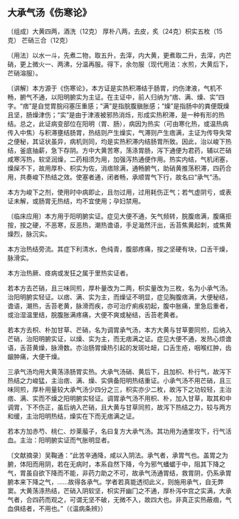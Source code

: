 ## 大承气汤《伤寒论》

〔组成〕大黄四两，酒洗（12克） 厚朴八两，去皮，炙（24克）枳实五枚（15克） 芒硝三合（12克）

〔用法〕以水一斗，先煮二物，取五升，去滓，内大黄，更煮取二升，去滓，内芒硝，更上微火一、两沸，分温再服。得下，余勿服（现代用法：水煎，大黄后下，芒硝溶服）。

〔讲解〕本方源于《伤寒论》，本方证是实热积滞结于肠胃，灼伤津液，气机不畅，腑气不通，以阳明腑实为主证。在主证中，前人归纳为“痞、满、燥、实”四字。“痞”是自觉胃脘闷塞压重感；“满”是指脘腹䐜胀感；“燥”是指肠中的粪便既燥且坚，肠燥津伤；“实”是由于津液被邪热消烁，形成实热积滞，是一种有形的热结。总之，此证病变部位在阳明（胃、肠），病因为热实（可由寒化热，或温热病传入中焦）与积滞壅结肠胃，热结则产生燥实，气滞则产生痞满，主证为传导失常之便秘，其证状虽异，病机则同，均是实热积滞内结肠胃所致。因此，治以峻下热结，釜底抽薪，急下存阴。方中大黄苦寒，荡涤胃肠，泻下通便为君药，辅以芒硝咸寒泻热，软坚润燥，二药相须为用，加强泻热通便作用。热实内结，气机闭塞，燥屎不下，故用厚朴、枳实为佐，消痞除满，通畅腑气，助硝黄推荡积滞，四药合用，共奏峻下热结之效。使塞者通，闭者畅，承顺胃气下行，故名曰“承气”汤。

本方为峻下之剂，使用时中病即止，且勿过用，过用耗伤正气；若气虚阴亏，或表证未解，或肠胃无热结，均不宜使用；孕妇禁用。

〔临床应用〕本方用于阳明腑实证。症见大便不通，矢气频转，脘腹痞满，腹痛拒按，按之硬，不恶寒，反恶热，潮热谵语，手足濈然汗出，舌苔焦黄起刺，或焦黄燥烈，脉沉实。

本方治热结旁流。其症下利清水，色纯青，腹部疼痛，按之坚硬有块，口舌干燥，脉滑实。

本方治热厥、痉病或发狂之属于里热实证者。

若本方去芒硝，且三味同煎，厚朴量改为二两，枳实量改为三枚，名为小承气汤。治阳明腑实轻证。以痞、满、实为主，而燥证不明显，症见胸腹痞满，大便秘结，谵语，潮热，舌苔老黄，脉滑而疾，亦可治疗痢疾初起，腹中胀痛，里急后重者，或治湿温里结，脘腹胀满疼痛，大便不爽或秘结，舌苔老黄者。

若本方去枳、朴加甘草、芒硝，名为调胃承气汤，本方大黄与甘草要同煎，后纳入芒硝，治阳明腑实证，以燥、实为主，而无痞满之证。症见大便不通，发热心烦谵语，舌苔黄燥，脉滑数。亦治肠胃燥热引起的发斑吐衄，口舌生疮，咽喉红肿，齿龈肿痛，大便干燥。

三承气汤均用大黄荡涤肠胃实热。大承气汤硝、黄后下，且加枳、朴行气，故泻下热结之力峻猛，主治痞、满、燥、实俱备阳明热结重证。小承气汤不用芒硝，且三味同煎，厚朴用量较大承气汤少四分之三，枳实亦少二枚，故泻下之功较轻，主治痞、满、实而不燥之阳明腑实轻证。调胃承气汤不用枳、朴，加入甘草，取其和中调胃，下不伤正，虽后纳入芒硝，且大黄与甘草同煎，故泻下热结之力，较与两方和缓，主治阳明热结，燥实在下而无痞满之证。

若本方加赤芍、桃仁、炒莱菔子，名曰复方大承气汤。其功用为通里攻下，行气活血。主治：阳明腑实证而气胀明显者。

〔文献摘录〕吴鞠通：“此苦辛通降，咸以入阴法。承气者，承胃气也。盖胃之为腑，体阳而用阴，若在无病时，本系自然下降，今为邪气蟠蜛于中，阻其下降之气，胃虽自欲下降而不能，非药力助之不可，故承气汤通胃结，救胃阴，仍系承胃腑本来下降之气，……故得各承气。学者若真能透彻此义，则施用承气，自无弊窦。大黄荡涤热结，芒硝入阴软坚，枳实开幽冂之不通，厚朴泻中宫之实满，大承气者，合四药而观之，可谓无坚不破，无微不入，故四大也。非真正实热蔽痼，气血俱结者，不用也。”（《温病条辨》）
